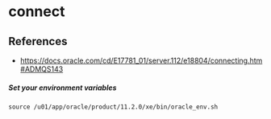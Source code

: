 # connect 

## References
* https://docs.oracle.com/cd/E17781_01/server.112/e18804/connecting.htm#ADMQS143

##### Set your environment variables
```
source /u01/app/oracle/product/11.2.0/xe/bin/oracle_env.sh
```
